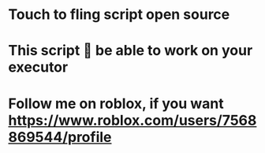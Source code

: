 # Touch to fling script open source
#  This script 💯 be able to work on your executor
# Follow me on roblox, if you want https://www.roblox.com/users/7568869544/profile
